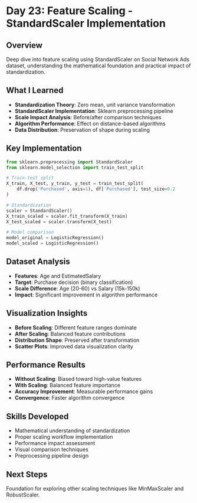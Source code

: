 # Day 23: Feature Scaling - StandardScaler Implementation

## Overview
Deep dive into feature scaling using StandardScaler on Social Network Ads dataset, understanding the mathematical foundation and practical impact of standardization.

## What I Learned
- **Standardization Theory**: Zero mean, unit variance transformation
- **StandardScaler Implementation**: Sklearn preprocessing pipeline
- **Scale Impact Analysis**: Before/after comparison techniques
- **Algorithm Performance**: Effect on distance-based algorithms
- **Data Distribution**: Preservation of shape during scaling

## Key Implementation
```python
from sklearn.preprocessing import StandardScaler
from sklearn.model_selection import train_test_split

# Train-test split
X_train, X_test, y_train, y_test = train_test_split(
    df.drop('Purchased', axis=1), df['Purchased'], test_size=0.2
)

# Standardization
scaler = StandardScaler()
X_train_scaled = scaler.fit_transform(X_train)
X_test_scaled = scaler.transform(X_test)

# Model comparison
model_original = LogisticRegression()
model_scaled = LogisticRegression()
```

## Dataset Analysis
- **Features**: Age and EstimatedSalary
- **Target**: Purchase decision (binary classification)
- **Scale Difference**: Age (20-60) vs Salary (15k-150k)
- **Impact**: Significant improvement in algorithm performance

## Visualization Insights
- **Before Scaling**: Different feature ranges dominate
- **After Scaling**: Balanced feature contributions
- **Distribution Shape**: Preserved after transformation
- **Scatter Plots**: Improved data visualization clarity

## Performance Results
- **Without Scaling**: Biased toward high-value features
- **With Scaling**: Balanced feature importance
- **Accuracy Improvement**: Measurable performance gains
- **Convergence**: Faster algorithm convergence

## Skills Developed
- Mathematical understanding of standardization
- Proper scaling workflow implementation
- Performance impact assessment
- Visual comparison techniques
- Preprocessing pipeline design

## Next Steps
Foundation for exploring other scaling techniques like MinMaxScaler and RobustScaler.